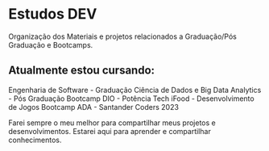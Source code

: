 # Estudos DEV
Organização dos Materiais e projetos relacionados a Graduação/Pós Graduação e Bootcamps.

## Atualmente estou cursando:
Engenharia de Software - Graduação
Ciência de Dados e Big Data Analytics - Pós Graduação
Bootcamp DIO - Potência Tech iFood - Desenvolvimento de Jogos
Bootcamp ADA - Santander Coders 2023

Farei sempre o meu melhor para compartilhar meus projetos e desenvolvimentos. Estarei aqui para aprender e compartilhar conhecimentos.
